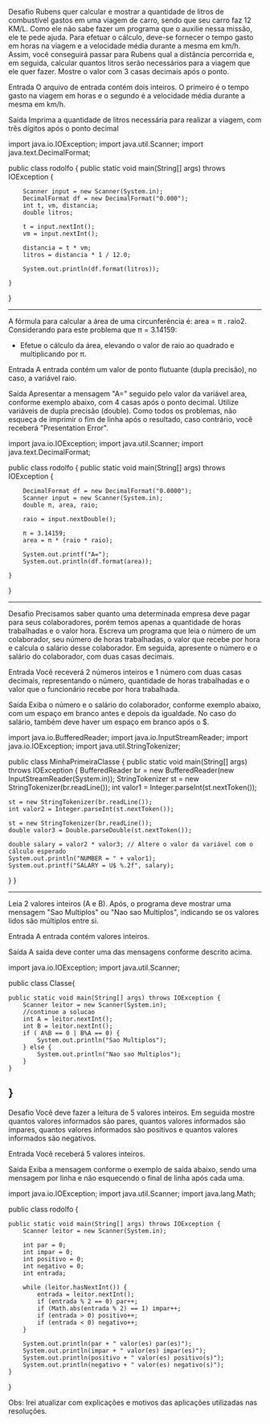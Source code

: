 Desafio
Rubens quer calcular e mostrar a quantidade de litros de combustível gastos em uma viagem de carro, sendo que seu carro faz 12 KM/L. Como ele não sabe fazer um programa que o auxilie nessa missão, ele te pede ajuda. Para efetuar o cálculo, deve-se fornecer o tempo gasto em horas na viagem e a velocidade média durante a mesma em km/h. Assim, você conseguirá passar para Rubens qual a distância percorrida e, em seguida, calcular quantos litros serão necessários para a viagem que ele quer fazer. Mostre o valor com 3 casas decimais após o ponto.

Entrada
O arquivo de entrada contém dois inteiros. O primeiro é o tempo gasto na viagem em horas e o segundo é a velocidade média durante a mesma em km/h.

Saída
Imprima a quantidade de litros necessária para realizar a viagem, com três dígitos após o ponto decimal


import java.io.IOException;
import java.util.Scanner;
import java.text.DecimalFormat;

public class rodolfo {
    public static void main(String[] args) throws IOException {

        Scanner input = new Scanner(System.in);
        DecimalFormat df = new DecimalFormat("0.000");
        int t, vm, distancia;
        double litros;

        t = input.nextInt();
        vm = input.nextInt();

        distancia = t * vm;
        litros = distancia * 1 / 12.0;

        System.out.println(df.format(litros));

    }
}



-----------------------------------------------

A fórmula para calcular a área de uma circunferência é: area = π . raio2. Considerando para este problema que π = 3.14159:

- Efetue o cálculo da área, elevando o valor de raio ao quadrado e multiplicando por π.

Entrada
A entrada contém um valor de ponto flutuante (dupla precisão), no caso, a variável raio.

Saída
Apresentar a mensagem "A=" seguido pelo valor da variável area, conforme exemplo abaixo, com 4 casas após o ponto decimal. Utilize variáveis de dupla precisão (double). Como todos os problemas, não esqueça de imprimir o fim de linha após o resultado, caso contrário, você receberá "Presentation Error".

import java.io.IOException;
import java.util.Scanner;
import java.text.DecimalFormat;

public class rodolfo {
    public static void main(String[] args) throws IOException {

        DecimalFormat df = new DecimalFormat("0.0000");
        Scanner input = new Scanner(System.in);
        double π, area, raio;

        raio = input.nextDouble();

        π = 3.14159;
        area = π * (raio * raio);

        System.out.printf("A=");
        System.out.println(df.format(area));

    }
}



--------------------------------------------------------------

Desafio
Precisamos saber quanto uma determinada empresa deve pagar para seus colaboradores, porém temos apenas a quantidade de horas trabalhadas e o valor hora. Escreva um programa que leia o número de um colaborador, seu número de horas trabalhadas, o valor que recebe por hora e calcula o salário desse colaborador. Em seguida, apresente o número e o salário do colaborador, com duas casas decimais.

Entrada
Você receverá 2 números inteiros e 1 número com duas casas decimais, representando o número, quantidade de horas trabalhadas e o valor que o funcionário recebe por hora trabalhada.

Saída
Exiba o número e o salário do colaborador, conforme exemplo abaixo, com um espaço em branco antes e depois da igualdade. No caso do salário, também deve haver um espaço em branco após o $.

import java.io.BufferedReader;
import java.io.InputStreamReader;
import java.io.IOException;
import java.util.StringTokenizer;


public class MinhaPrimeiraClasse {
  public static void main(String[] args) throws IOException {
    BufferedReader br = new BufferedReader(new InputStreamReader(System.in));
    StringTokenizer st = new StringTokenizer(br.readLine());
    int valor1 = Integer.parseInt(st.nextToken());

    st = new StringTokenizer(br.readLine());
    int valor2 = Integer.parseInt(st.nextToken());

    st = new StringTokenizer(br.readLine());
    double valor3 = Double.parseDouble(st.nextToken());

    double salary = valor2 * valor3; // Altere o valor da variável com o cálculo esperado
    System.out.println("NUMBER = " + valor1);
    System.out.printf("SALARY = U$ %.2f", salary);
  }
}




------------------------------------------------------------------------

Leia 2 valores inteiros (A e B). Após, o programa deve mostrar uma mensagem "Sao Multiplos" ou "Nao sao Multiplos", indicando se os valores lidos são múltiplos entre si.

Entrada
A entrada contém valores inteiros.

Saída
A saída deve conter uma das mensagens conforme descrito acima.



import java.io.IOException;
import java.util.Scanner;

public class Classe{
    
    public static void main(String[] args) throws IOException {
        Scanner leitor = new Scanner(System.in);
        //continue a solucao
        int A = leitor.nextInt();
        int B = leitor.nextInt();
        if ( A%B == 0 | B%A == 0) {
            System.out.println("Sao Multiplos");
        } else {
            System.out.println("Nao sao Multiplos");
        }
    }
    
}
--------------------------------------------------------------------------------
Desafio
Você deve fazer a leitura de 5 valores inteiros. Em seguida mostre quantos valores informados são pares, quantos valores informados são ímpares, quantos valores informados são positivos e quantos valores informados são negativos.

Entrada
Você receberá 5 valores inteiros.

Saída
Exiba a mensagem conforme o exemplo de saída abaixo, sendo uma mensagem por linha e não esquecendo o final de linha após cada uma.

 import java.io.IOException;
import java.util.Scanner;
import java.lang.Math;

public class rodolfo {

    public static void main(String[] args) throws IOException {
        Scanner leitor = new Scanner(System.in);

        int par = 0;
        int impar = 0;
        int positivo = 0;
        int negativo = 0;
        int entrada;

        while (leitor.hasNextInt()) {
            entrada = leitor.nextInt();
            if (entrada % 2 == 0) par++;
            if (Math.abs(entrada % 2) == 1) impar++;
            if (entrada > 0) positivo++;
            if (entrada < 0) negativo++;
        }

        System.out.println(par + " valor(es) par(es)");
        System.out.println(impar + " valor(es) impar(es)");
        System.out.println(positivo + " valor(es) positivo(s)");
        System.out.println(negativo + " valor(es) negativo(s)");
    }
}



Obs: Irei atualizar com explicações e motivos das aplicações utilizadas nas resoluções.


